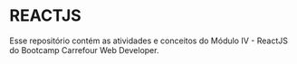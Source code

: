 # REACTJS

Esse repositório contém as atividades e conceitos do Módulo IV - ReactJS do Bootcamp Carrefour Web Developer.